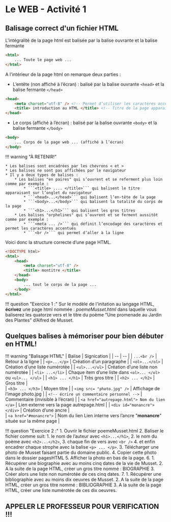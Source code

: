 # Le WEB - Activité 1

## Balisage correct d'un fichier HTML

L'intégralité de la page html est balisée par la balise ouvrante <html> et la balise fermante </html>

``` html 
<html>
    ... Toute le page web ...
</html>
```

A l’intérieur de la page html on remarque deux parties :

* L’entête (non affiché à l’écran) : balisé par la balise ouvrante ``` <head> ``` et la balise fermante ``` </head> ```

``` html 
<head> 
    <meta charset="utf-8" /> <!-- Permet d’utiliser les caractères accentués -->
    <title> introduction au HTML </title> <!-- Titre de la page apparaissant dans l’onglet -->
</head>
``` 

* Le corps (affiché à l’écran) : balisé par la balise ouvrante ``` <body> ``` et la balise fermante ``` </body> ```

``` html 
<body>
    ... Corps de la page web ... (affiché à l’écran)
</body>
```

!!! warning "À RETENIR!"
    
    * Les balises sont encadrées par les chevrons < et >
    * Les balises ne sont pas affichées par le navigateur
    * Il y a deux types de balises :
        * Les balises "en paires" qui s’ouvrent et se referment plus loin comme par exemple :
            * ```<title> .... </title>``` qui balisent le titre apparaisant sur l’onglet du navigateur
            * ```<head>...</head>``` qui balisent l’en-tête de la page
            * ```<body>...</body>``` qui balisent la totalité du corps de la page
            * ```<h1>...</h1>``` qui balisent les gros titres
        * Les balises "orphelines" qui s’ouvrent et se ferment aussitôt comme par exemple :
            * ```<meta ... />``` qui définit l’encodage des caractères et permet les caractères accentués
            * ```<br />``` qui permet d’aller à la ligne

Voici donc la structure correcte d’une page HTML.
``` html
<!DOCTYPE html>
<html>
    <head>
        <meta charset="utf-8" />
        <title> montitre </title>
    </head>
    <body>
        ... tout le corps de la page ...
    </body>
</html>
```


!!! question "Exercice 1 :"
    Sur le modèle de l'initation au langage HTML, **écrivez** une page html nommée : _poemeMusset.html_ dans laquelle vous baliserez les quatorze
    vers et le titre du poème "Une promenade au Jardin des Plantes" d’Alfred de Musset.

## Quelques balises à mémoriser pour bien débuter en HTML!

!!! warning "Balisage HTML"
    | Balise | Signication |
    | -- | -- |
    | ```...<br />``` | Retour à la ligne |
    | ```<p>...</p>``` | Création d’un paragraphe | 
    | ```<ol>...</ol>``` | Création d’une liste numérotée | 
    | ```<ul>...</ul>``` | Création d’une liste non numérotée | 
    | ```<li> ...</li>``` | Chaque item d’une liste dans ```<ol>... </ol>``` ou ```<ul>... </ul>``` | 
    | ```<h1> ... </h1>``` | Très gros titre | 
    | ```<h2> ... </h2>``` | Gros titre |  
    | ```<h3> ... </h3>``` | Moyen titre | 
    | ```<img src= "photo.jpg" />``` | Affichage de l’image photo.jpg | 
    | ```<!-- écrire un commentaire personnel -->``` | Commentaire (invisible à l’écran) | 
    | ```<a href="autrepage.html"> Nom du lien </a>``` | Lien externe vers la page autrepage.html | 
    | ```<div id="monancre"></div>``` | Création d’une ancre |  
    | ```<a href="#monancre">``` | Nom du lien </a> Lien interne vers l’ancre "**monancre**" située sur la même page | 

!!! question "Exercice 2 :"
    1. Ouvrir le fichier poemeMusset.html
    2. Baliser le fichier comme suit: 
        1. le nom de l’auteur avec ```<h1>...</h1>```, 
        2. le nom du poème avec ```<h2>...</h2>```, 
        3. chaque fin de vers avec ```<br />``` 
        4. et enfin encadrer chaque strophe avec la balise ```<p> ... </p>```.
    3. Télécharger une photo de Musset faisant partie du domaine public.
    4. Copier cette photo dans le dossier pagesHTML
    5. Afficher la photo en bas de la page.
    6. 
        1. Récupérer une biographie avec au moins cinq dates de la vie de Musset.
        2. A la suite de la page HTML, créer un gros titre nommé : BIOGRAPHIE
        3. Créer alors une liste non numérotée de ces cinq dates.
    7. 
        1. Récupérer une bibliographie avec au moins dix oeuvres de Musset.
        2. A la suite de la page HTML, créer un gros titre nommé : BIBLIOGRAPHIE
        3. A la suite de la page HTML, créer une liste numérotée de ces dix oeuvres.

## APPELER LE PROFESSEUR POUR VERIFICATION !!!